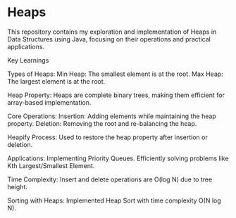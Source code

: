 # Heaps
This repository contains my exploration and implementation of Heaps in Data Structures using Java, focusing on their operations and practical applications.

Key Learnings

Types of Heaps:
Min Heap: The smallest element is at the root.
Max Heap: The largest element is at the root.

Heap Property:
Heaps are complete binary trees, making them efficient for array-based implementation.

Core Operations:
Insertion: Adding elements while maintaining the heap property.
Deletion: Removing the root and re-balancing the heap.

Heapify Process:
Used to restore the heap property after insertion or deletion.

Applications:
Implementing Priority Queues.
Efficiently solving problems like Kth Largest/Smallest Element.

Time Complexity:
Insert and delete operations are O(log N) due to tree height.

Sorting with Heaps:
Implemented Heap Sort with time complexity O(N log N).
